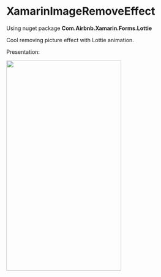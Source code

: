# XamarinImageRemoveEffect
Using nuget package <b>Com.Airbnb.Xamarin.Forms.Lottie</b>

Cool removing picture effect with Lottie animation. 

Presentation:

<img src="presentation.gif" width="300" height="550"/>

